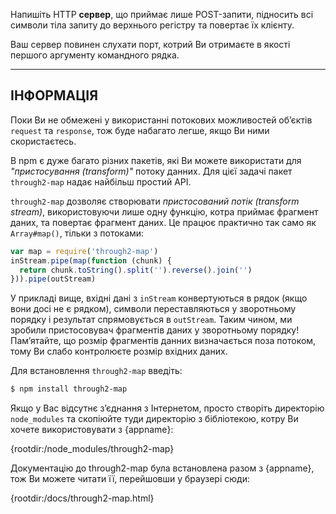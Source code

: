 Напишіть HTTP **сервер**, що приймає лише POST-запити, підносить всі символи тіла запиту до верхнього регістру та повертає їх клієнту.

Ваш сервер повинен слухати порт, котрий Ви отримаєте в якості першого аргументу командного рядка.

----------------------------------------------------------------------
## ІНФОРМАЦІЯ

Поки Ви не обмежені у використанні потокових можливостей об’єктів `request` та `response`, тож буде набагато легше, якщо Ви ними скористаєтесь.

В npm є дуже багато різних пакетів, які Ви можете використати для *"пристосування (transform)"* потоку данних. Для цієї задачі пакет `through2-map` надає найбільш простий АРІ.

`through2-map` дозволяє створювати *пристосований потік (transform stream)*, використовуючи лише одну функцію, котра приймає фрагмент даних, та повертає фрагмент даних. Це працює практично так само як `Array#map()`, тільки з потоками:

```js
var map = require('through2-map')
inStream.pipe(map(function (chunk) {
  return chunk.toString().split('').reverse().join('')
})).pipe(outStream)
```
У прикладі вище, вхідні дані з `inStream` конвертуються в рядок (якщо вони досі не є рядком), символи переставляються у зворотньому порядку і результат спрямовується в `outStream`. Таким чином, ми зробили пристосовувач фрагментів даних у зворотньому порядку! Пам’ятайте, що розмір фрагментів данних визначається поза потоком, тому Ви слабо контролюєте розмір вхідних даних.

Для встановлення `through2-map` введіть:

```sh
$ npm install through2-map
```

Якщо у Вас відсутнє з’єднання з Інтернетом, просто створіть директорію `node_modules` та скопіюйте туди директорію з бібліотекою, котру Ви хочете використовувати з {appname}:

  {rootdir:/node_modules/through2-map}

Документацію до through2-map була встановлена разом з {appname}, тож Ви можете читати її, перейшовши у браузері сюди:

  {rootdir:/docs/through2-map.html}
